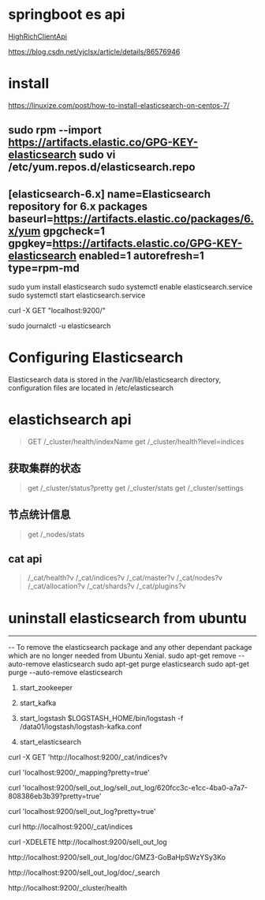 # springboot es api
[HighRichClientApi](https://blog.csdn.net/u010011737/article/details/79041125)

https://blog.csdn.net/yjclsx/article/details/86576946

# install
https://linuxize.com/post/how-to-install-elasticsearch-on-centos-7/

sudo rpm --import https://artifacts.elastic.co/GPG-KEY-elasticsearch
sudo vi /etc/yum.repos.d/elasticsearch.repo
---------------------------
[elasticsearch-6.x]
name=Elasticsearch repository for 6.x packages
baseurl=https://artifacts.elastic.co/packages/6.x/yum
gpgcheck=1
gpgkey=https://artifacts.elastic.co/GPG-KEY-elasticsearch
enabled=1
autorefresh=1
type=rpm-md
---------------------------------------

sudo yum install elasticsearch
sudo systemctl enable elasticsearch.service
sudo systemctl start elasticsearch.service

curl -X GET "localhost:9200/"


sudo journalctl -u elasticsearch

# Configuring Elasticsearch
Elasticsearch data is stored in the /var/lib/elasticsearch directory, configuration files are located in /etc/elasticsearch

# elastichsearch api
> GET /_cluster/health/indexName
> get /_cluster/health?level=indices

## 获取集群的状态
> get /_cluster/status?pretty
> get /_cluster/stats
>get /_cluster/settings

## 节点统计信息
> get /_nodes/stats


## cat api
> /_cat/health?v
>/_cat/indices?v
>/_cat/master?v
>/_cat/nodes?v
>/_cat/allocation?v
>/_cat/shards?v
>/_cat/plugins?v


# uninstall elasticsearch from ubuntu
-------------------
-- To remove the elasticsearch package and any other dependant package which are no longer needed from Ubuntu Xenial.
sudo apt-get remove --auto-remove elasticsearch
sudo apt-get purge elasticsearch
sudo apt-get purge --auto-remove elasticsearch


1) start_zookeeper
2) start_kafka
3) start_logstash
$LOGSTASH_HOME/bin/logstash -f /data01/logstash/logstash-kafka.conf

4) start_elasticsearch

curl -X GET 'http://localhost:9200/_cat/indices?v

curl 'localhost:9200/_mapping?pretty=true'

curl 'localhost:9200/sell_out_log/sell_out_log/620fcc3c-e1cc-4ba0-a7a7-808386eb3b39?pretty=true'

curl 'localhost:9200/sell_out_log?pretty=true'

curl http://localhost:9200/_cat/indices

curl -XDELETE http://localhost:9200/sell_out_log

http://localhost:9200/sell_out_log/doc/GMZ3-GoBaHpSWzYSy3Ko

http://localhost:9200/sell_out_log/doc/_search  

http://localhost:9200/_cluster/health

